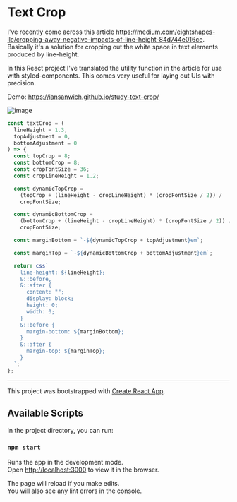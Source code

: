 # Text Crop

I've recently come across this article https://medium.com/eightshapes-llc/cropping-away-negative-impacts-of-line-height-84d744e016ce. Basically it's a solution for cropping out the white space in text elements produced by line-height.

In this React project I've translated the utility function in the article for use with styled-components. This comes very useful for laying out UIs with precision.

Demo: https://iansanwich.github.io/study-text-crop/

![image](https://user-images.githubusercontent.com/36854142/51173988-abcc7900-18f1-11e9-96a6-565cf9c28a8a.png)

```js
const textCrop = (
  lineHeight = 1.3,
  topAdjustment = 0,
  bottomAdjustment = 0
) => {
  const topCrop = 8;
  const bottomCrop = 8;
  const cropFontSize = 36;
  const cropLineHeight = 1.2;

  const dynamicTopCrop =
    (topCrop + (lineHeight - cropLineHeight) * (cropFontSize / 2)) /
    cropFontSize;

  const dynamicBottomCrop =
    (bottomCrop + (lineHeight - cropLineHeight) * (cropFontSize / 2)) /
    cropFontSize;

  const marginBottom = `-${dynamicTopCrop + topAdjustment}em`;

  const marginTop = `-${dynamicBottomCrop + bottomAdjustment}em`;

  return css`
    line-height: ${lineHeight};
    &::before,
    &::after {
      content: "";
      display: block;
      height: 0;
      width: 0;
    }
    &::before {
      margin-bottom: ${marginBottom};
    }
    &::after {
      margin-top: ${marginTop};
    }
  `;
};
```

--- 

This project was bootstrapped with [Create React App](https://github.com/facebook/create-react-app).

## Available Scripts

In the project directory, you can run:

### `npm start`

Runs the app in the development mode.<br>
Open [http://localhost:3000](http://localhost:3000) to view it in the browser.

The page will reload if you make edits.<br>
You will also see any lint errors in the console.
